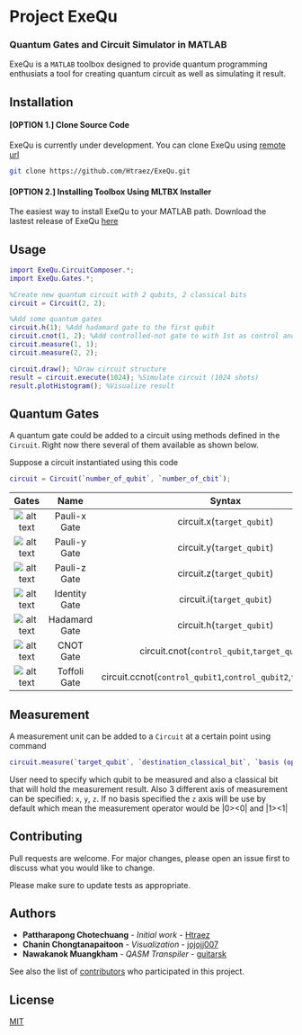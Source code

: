 # Project ExeQu
### Quantum Gates and Circuit Simulator in MATLAB

ExeQu is a `MATLAB` toolbox designed to provide quantum programming enthusiats a tool for creating quantum circuit as well as simulating it result.

## Installation
#### [OPTION 1.] Clone Source Code
ExeQu is currently under development. You can clone ExeQu using [remote url](https://github.com/Htraez/ExeQu.git)

```bash
git clone https://github.com/Htraez/ExeQu.git
```

#### [OPTION 2.] Installing Toolbox Using MLTBX Installer
The easiest way to install ExeQu to your MATLAB path. Download the lastest release of ExeQu [here](https://github.com/Htraez/ExeQu/releases)

## Usage

```matlab
import ExeQu.CircuitComposer.*;
import ExeQu.Gates.*;

%Create new quantum circuit with 2 qubits, 2 classical bits
circuit = Circuit(2, 2); 

%Add some quantum gates
circuit.h(1); %Add hadamard gate to the first qubit
circuit.cnot(1, 2); %Add controlled-not gate to with 1st as control and 2nd as target
circuit.measure(1, 1);
circuit.measure(2, 2);

circuit.draw(); %Draw circuit structure
result = circuit.execute(1024); %Simulate circuit (1024 shots)
result.plotHistogram(); %Visualize result
```
## Quantum Gates

A quantum gate could be added to a circuit using methods defined in the `Circuit`. Right now there several of them available as shown below.

Suppose a circuit instantiated using this code 

```matlab
circuit = Circuit(`number_of_qubit`, `number_of_cbit`);
```

| Gates           | Name          | Syntax                       |
| :-------------: |:-------------:| :---------------------------:|
| ![alt text][x]  | Pauli-x Gate  | circuit.x(`target_qubit`)    |
| ![alt text][y]  | Pauli-y Gate  | circuit.y(`target_qubit`)    |
| ![alt text][z]  | Pauli-z Gate  | circuit.z(`target_qubit`)    |
| ![alt text][i]  | Identity Gate | circuit.i(`target_qubit`)    |
| ![alt text][h]  | Hadamard Gate | circuit.h(`target_qubit`)    |
| ![alt text][cx] | CNOT Gate     | circuit.cnot(`control_qubit`,`target_qubit`) |
| ![alt text][ccx] | Toffoli Gate     | circuit.ccnot(`control_qubit1`,`control_qubit2`,`target_qubit`) |

## Measurement

A measurement unit can be added to a `Circuit` at a certain point using command
```matlab
circuit.measure(`target_qubit`, `destination_classical_bit`, `basis (optional)`)
```
User need to specify which qubit to be measured and also a classical bit that will hold the measurement result.
Also 3 different axis of measurement can be specified: `x`, `y`, `z`. If no basis specified the `z` axis will be use by default which mean the measurement operator would be |0><0| and |1><1|

## Contributing
Pull requests are welcome. For major changes, please open an issue first to discuss what you would like to change.

Please make sure to update tests as appropriate.

## Authors

* **Pattharapong Chotechuang** - *Initial work* - [Htraez](https://github.com/Htraez)
* **Chanin Chongtanapaitoon** - *Visualization* - [jojojj007](https://github.com/jojojj007)
* **Nawakanok Muangkham** - *QASM Transpiler* - [guitarsk](https://github.com/guitarsk)

See also the list of [contributors](https://github.com/Htraez/ExeQu/graphs/contributors) who participated in this project.

## License
[MIT](https://choosealicense.com/licenses/mit/)

[x]: https://s3.us-south.cloud-object-storage.appdomain.cloud/strapi/c51de67e35e3428b85cb383834263479x.png "Pauli X"
[y]: https://s3.us-south.cloud-object-storage.appdomain.cloud/strapi/1fe22994647245299d2c257958d14562y.png "Pauli Y"
[z]: https://s3.us-south.cloud-object-storage.appdomain.cloud/strapi/3c02d82e71984f0884ee1b5e798674edz.png "Pauli Z"
[i]: https://s3.us-south.cloud-object-storage.appdomain.cloud/strapi/f3e724b5de7342a4b7b355d6a5973b83id.png "Identity"
[cx]: https://upload.wikimedia.org/wikipedia/commons/thumb/4/4e/CNOT_gate.svg/150px-CNOT_gate.svg.png "Controlled-not"
[ccx]: https://upload.wikimedia.org/wikipedia/commons/thumb/2/26/Toffoli_gate.svg/1200px-Toffoli_gate.svg.png "Toffoli"
[h]: https://upload.wikimedia.org/wikipedia/commons/thumb/1/1a/Hadamard_gate.svg/150px-Hadamard_gate.svg.png "Hadamard"

